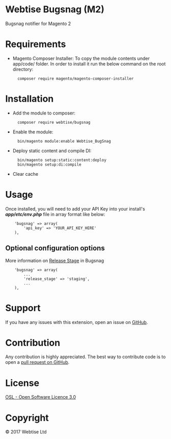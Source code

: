 # Webtise Bugsnag (M2)

Bugsnag notifier for Magento 2

# Requirements

- Magento Composer Installer: To copy the module contents under app/code/ folder.
In order to install it run the below command on the root directory:

        composer require magento/magento-composer-installer

# Installation

- Add the module to composer:

        composer require webtise/bugsnag

- Enable the module:

        bin/magento module:enable Webtise_BugSnag

- Deploy static content and compile DI:

        bin/magento setup:static:content:deploy
        bin/magento setup:di:compile

- Clear cache

# Usage

Once installed, you will need to add your API Key into your install's ***app/etc/env.php*** file in array format like below:

        'bugsnag' => array(
            'api_key' => 'YOUR_API_KEY_HERE'
        ),

## Optional configuration options

More information on [Release Stage](https://docs.bugsnag.com/platforms/php/other/configuration-options/#release-stage) in Bugsnag

        'bugsnag' => array(
            ...
            'release_stage' => 'staging',
            ...
        ),

# Support

If you have any issues with this extension, open an issue on [GitHub](https://github.com/Webtise/bugsnag-magento2/issues).

# Contribution

Any contribution is highly appreciated. The best way to contribute code is to open a [pull request on GitHub](https://help.github.com/articles/using-pull-requests).

# License

[OSL - Open Software Licence 3.0](http://opensource.org/licenses/osl-3.0.php)

# Copyright

&copy; 2017 Webtise Ltd

